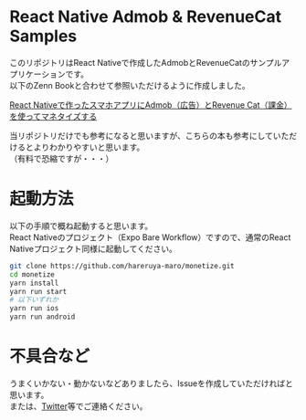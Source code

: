 # React Native Admob & RevenueCat Samples

このリポジトリはReact Nativeで作成したAdmobとRevenueCatのサンプルアプリケーションです。<br/>
以下のZenn Bookと合わせて参照いただけるように作成しました。

[
React Nativeで作ったスマホアプリにAdmob（広告）とRevenue Cat（課金）を使ってマネタイズする](https://zenn.dev/hal1986/books/react-native-monetize)

当リポジトリだけでも参考になると思いますが、こちらの本も参考にしていただけるとよりわかりやすいと思います。<br/>
（有料で恐縮ですが・・・）

# 起動方法 
以下の手順で概ね起動すると思います。<br/>
React Nativeのプロジェクト（Expo Bare Workflow）ですので、通常のReact Nativeプロジェクト同様に起動してください。

```sh
git clone https://github.com/hareruya-maro/monetize.git
cd monetize
yarn install
yarn run start
# 以下いずれか
yarn run ios
yarn run android
```

# 不具合など
うまくいかない・動かないなどありましたら、Issueを作成していただければと思います。<br/>
または、[Twitter](https://twitter.com/HAL1986____)等でご連絡ください。